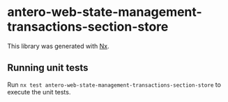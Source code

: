 # antero-web-state-management-transactions-section-store

This library was generated with [Nx](https://nx.dev).

## Running unit tests

Run `nx test antero-web-state-management-transactions-section-store` to execute the unit tests.
